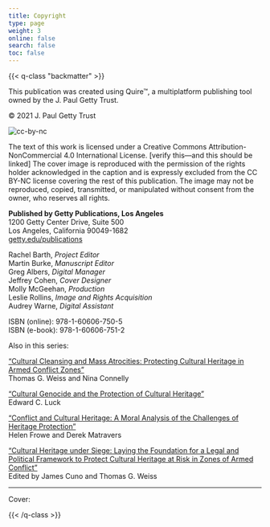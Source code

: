 ```yaml
---
title: Copyright
type: page
weight: 3
online: false
search: false
toc: false
---
```


{{< q-class "backmatter" >}}

This publication was created using Quire™, a multiplatform publishing tool owned by the J. Paul Getty Trust.

© 2021 J. Paul Getty Trust

![cc-by-nc](/img/cc-by-nc.png)

The text of this work is licensed under a Creative Commons Attribution-NonCommercial 4.0 International License. \[verify this—and this should be linked\] The cover image is reproduced with the permission of the rights holder acknowledged in the caption and is expressly excluded from the CC BY-NC license covering the rest of this publication. The image may not be reproduced, copied, transmitted, or manipulated without consent from the owner, who reserves all rights.

**Published by Getty Publications, Los Angeles**<br />
1200 Getty Center Drive, Suite 500<br />
Los Angeles, California 90049-1682<br />
[getty.edu/publications](https://getty.edu/publications)<br />

Rachel Barth, *Project Editor*<br />
Martin Burke, *Manuscript Editor*<br />
Greg Albers, *Digital Manager*<br />
Jeffrey Cohen, *Cover Designer*<br />
Molly McGeehan, *Production*<br />
Leslie Rollins, *Image and Rights Acquisition*<br />
Audrey Warne, *Digital Assistant*<br />

ISBN (online): 978-1-60606-750-5<br />
ISBN (e-book): 978-1-60606-751-2<br />

Also in this series:

[“Cultural Cleansing and Mass Atrocities: Protecting Cultural Heritage in Armed Conflict Zones”](http://getty.edu/publications/pdfs/CulturalCleansing_Weiss_Connelly.pdf)<br />
Thomas G. Weiss and Nina Connelly

[“Cultural Genocide and the Protection of Cultural Heritage”](http://getty.edu/publications/pdfs/CulturalGenocide_Luck.pdf)<br />
Edward C. Luck

[“Conflict and Cultural Heritage: A Moral Analysis of the Challenges of Heritage Protection”](https://occasional-papers-3.netlify.app/)<br />
Helen Frowe and Derek Matravers

[“Cultural Heritage under Siege: Laying the Foundation for a Legal and Political Framework to Protect Cultural Heritage at Risk in Zones of Armed Conflict”](https://www.getty.edu/publications/occasional-papers-4/)<br />
Edited by James Cuno and Thomas G. Weiss

---

Cover:

{{< /q-class >}}
